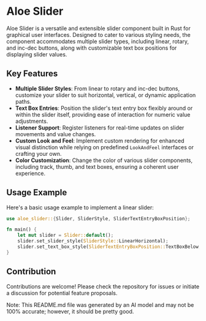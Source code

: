 # Aloe Slider

Aloe Slider is a versatile and extensible slider component built in Rust for graphical user interfaces. Designed to cater to various styling needs, the component accommodates multiple slider types, including linear, rotary, and inc-dec buttons, along with customizable text box positions for displaying slider values.

## Key Features

- **Multiple Slider Styles**: From linear to rotary and inc-dec buttons, customize your slider to suit horizontal, vertical, or dynamic application paths.
- **Text Box Entries**: Position the slider's text entry box flexibly around or within the slider itself, providing ease of interaction for numeric value adjustments.
- **Listener Support**: Register listeners for real-time updates on slider movements and value changes.
- **Custom Look and Feel**: Implement custom rendering for enhanced visual distinction while relying on predefined `LookAndFeel` interfaces or crafting your own.
- **Color Customization**: Change the color of various slider components, including track, thumb, and text boxes, ensuring a coherent user experience.

## Usage Example
Here's a basic usage example to implement a linear slider:

```rust
use aloe_slider::{Slider, SliderStyle, SliderTextEntryBoxPosition};

fn main() {
    let mut slider = Slider::default();
    slider.set_slider_style(SliderStyle::LinearHorizontal);
    slider.set_text_box_style(SliderTextEntryBoxPosition::TextBoxBelow, false, 100, 20);
}
```

## Contribution
Contributions are welcome! Please check the repository for issues or initiate a discussion for potential feature proposals.

Note: This README.md file was generated by an AI model and may not be 100% accurate; however, it should be pretty good.
